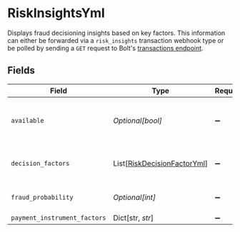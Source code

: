 # RiskInsightsYml

Displays fraud decisioning insights based on key factors. This information can either be forwarded via a `risk_insights` transaction webhook type or be polled by sending a `GET` request to Bolt's [transactions endpoint](/api-bolt/#operation/transaction-details).



## Fields

| Field                                                                                 | Type                                                                                  | Required                                                                              | Description                                                                           | Example                                                                               |
| ------------------------------------------------------------------------------------- | ------------------------------------------------------------------------------------- | ------------------------------------------------------------------------------------- | ------------------------------------------------------------------------------------- | ------------------------------------------------------------------------------------- |
| `available`                                                                           | *Optional[bool]*                                                                      | :heavy_minus_sign:                                                                    | Must be set to `true` to receive fraud insights.                                      | true                                                                                  |
| `decision_factors`                                                                    | List[[RiskDecisionFactorYml](../../models/shared/riskdecisionfactoryml.md)]           | :heavy_minus_sign:                                                                    | The top 5 factors of the fraud decision.                                              |                                                                                       |
| `fraud_probability`                                                                   | *Optional[int]*                                                                       | :heavy_minus_sign:                                                                    | The total [fraud score](/merchants/references/policies/fraud-review/#fraud-scoring).<br/> | 943                                                                                   |
| `payment_instrument_factors`                                                          | Dict[str, *str*]                                                                      | :heavy_minus_sign:                                                                    | N/A                                                                                   |                                                                                       |